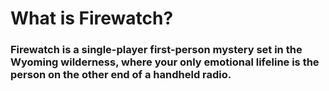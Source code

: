 # What is Firewatch?
### Firewatch is a single-player first-person mystery set in the Wyoming wilderness, where your only emotional lifeline is the person on the other end of a handheld radio.
